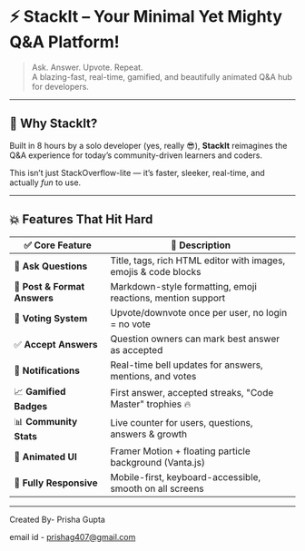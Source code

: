 # ⚡ StackIt – Your Minimal Yet Mighty Q&A Platform!

> Ask. Answer. Upvote. Repeat.  
> A blazing-fast, real-time, gamified, and beautifully animated Q&A hub for developers.

---

## 🚀 Why StackIt?

Built in 8 hours by a solo developer (yes, really 😎), **StackIt** reimagines the Q&A experience for today’s community-driven learners and coders.

This isn’t just StackOverflow-lite — it’s faster, sleeker, real-time, and actually *fun* to use.

---

## 💥 Features That Hit Hard

| ✅ Core Feature | 🚀 Description |
|----------------|----------------|
| 📝 **Ask Questions** | Title, tags, rich HTML editor with images, emojis & code blocks |
| 💬 **Post & Format Answers** | Markdown-style formatting, emoji reactions, mention support |
| 🔺 **Voting System** | Upvote/downvote once per user, no login = no vote |
| ✅ **Accept Answers** | Question owners can mark best answer as accepted |
| 🔔 **Notifications** | Real-time bell updates for answers, mentions, and votes |
| 📈 **Gamified Badges** | First answer, accepted streaks, "Code Master" trophies 🔥 |
| 📊 **Community Stats** | Live counter for users, questions, answers & growth |
| 💫 **Animated UI** | Framer Motion + floating particle background (Vanta.js) |
| 📱 **Fully Responsive** | Mobile-first, keyboard-accessible, smooth on all screens |

---

Created By- Prisha Gupta 

email id - prishag407@gmail.com
